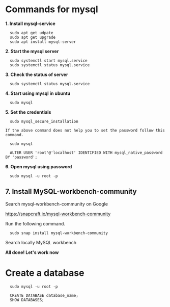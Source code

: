 # Commands for mysql

**1. Install mysql-service**
```
  sudo apt get udpate
  sudo apt get upgrade
  sudo apt install mysql-server
```
**2. Start the mysql server**
```
  sudo systemctl start mysql.service
  sudo systemctl status mysql.service
```
**3. Check the status of server**
```
  sudo systemctl status mysql.service
```
**4. Start using mysql in ubuntu**

```
  sudo mysql
```

**5. Set the credentials**

```
  sudo mysql_secure_installation

If the above command does not help you to set the password follow this command.

  sudo mysql

  ALTER USER 'root'@'localhost' IDENTIFIED WITH mysql_native_password BY 'password';
```

**6. Open mysql using password**

```
  sudo mysql -u root -p
```


## 7. Install MySQL-workbench-community

Search mysql-workbench-community on Google

https://snapcraft.io/mysql-workbench-community

Run the following command.

```
  sudo snap install mysql-workbench-community
```

Search locally MySQL workbench

**All done! Let's work now**

# Create a database

```
  sudo mysql -u root -p

  CREATE DATABASE database_name;
  SHOW DATABASES;

  
```
